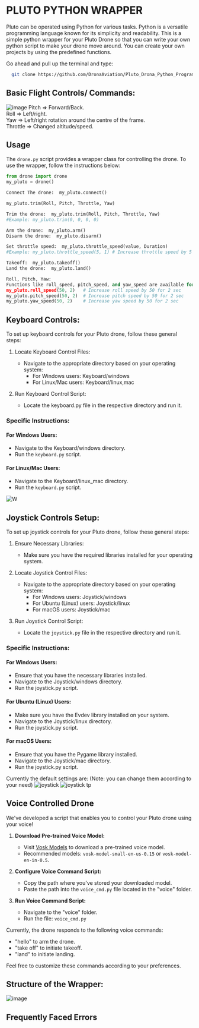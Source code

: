 
# PLUTO PYTHON WRAPPER

Pluto can be operated using Python for various tasks. Python is a versatile programming language known for its simplicity and readability.
This is a simple python wrapper for your Pluto Drone so that you can write your own python script to make your drone move around. You can create your own projects by using the predefined functions.

Go ahead and pull up the terminal and type: 
```bash
  git clone https://github.com/DronaAviation/Pluto_Drona_Python_Programming.git
```

## Basic Flight Controls/ Commands:
![image](https://github.com/csaail/PLUTO_PYTHON_WRAPPER/assets/87662482/0c2c1fd0-8676-4b9c-ab87-48ce3d7c87af)
Pitch => Forward/Back.<br/> Roll => Left/right.<br/>  Yaw => Left/right rotation around the centre of the frame.<br/>  Throttle => Changed altitude/speed.


## Usage

The `drone.py` script provides a wrapper class for controlling the drone. To use the wrapper, follow the instructions below:

   ```python
   from drone import drone
   my_pluto = drone()

   Connect The drone:  my_pluto.connect() 

   my_pluto.trim(Roll, Pitch, Throttle, Yaw)

   Trim the drone:  my_pluto.trim(Roll, Pitch, Throttle, Yaw)
   #Example: my_pluto.trim(0, 0, 0, 0)
  
   Arm the drone:  my_pluto.arm()
   Disarm the drone:  my_pluto.disarm()

   Set throttle speed:  my_pluto.throttle_speed(value, Duration)
   #Example: my_pluto.throttle_speed(5, 1) # Increase throttle speed by 5 for 1 second

   Takeoff:  my_pluto.takeoff()
   Land the drone:  my_pluto.land()

  Roll, Pitch, Yaw:
  Functions like roll_speed, pitch_speed, and yaw_speed are available for controlling the drone's movements.
  my_pluto.roll_speed(50, 2)   # Increase roll speed by 50 for 2 sec
  my_pluto.pitch_speed(50, 2)  # Increase pitch speed by 50 for 2 sec
  my_pluto.yaw_speed(50, 2)    # Increase yaw speed by 50 for 2 sec
  ```
   

## Keyboard Controls:

To set up keyboard controls for your Pluto drone, follow these general steps:

1. Locate Keyboard Control Files:
   - Navigate to the appropriate directory based on your operating system:
     - For Windows users: Keyboard/windows
     - For Linux/Mac users: Keyboard/linux,mac

2. Run Keyboard Control Script:
   - Locate the keyboard.py file in the respective directory and run it.

### Specific Instructions:

#### For Windows Users:
- Navigate to the Keyboard/windows directory.
- Run the ```keyboard.py``` script.

#### For Linux/Mac Users:
- Navigate to the Keyboard/linux_mac directory.
- Run the ```keyboard.py``` script.

![W](https://github.com/DronaAviation/Pluto_Drona_Python_Programming/assets/16723168/0d2592a5-3f2b-4de1-8297-35a3505bb1ab)

## Joystick Controls Setup:

To set up joystick controls for your Pluto drone, follow these general steps:

1. Ensure Necessary Libraries:
   - Make sure you have the required libraries installed for your operating system.

2. Locate Joystick Control Files:
   - Navigate to the appropriate directory based on your operating system:
     - For Windows users: Joystick/windows
     - For Ubuntu (Linux) users: Joystick/linux
     - For macOS users: Joystick/mac

3. Run Joystick Control Script:
   - Locate the ```joystick.py``` file in the respective directory and run it.

### Specific Instructions:

#### For Windows Users:
- Ensure that you have the necessary libraries installed.
- Navigate to the Joystick/windows directory.
- Run the joystick.py script.

#### For Ubuntu (Linux) Users:
- Make sure you have the Evdev library installed on your system.
- Navigate to the Joystick/linux directory.
- Run the joystick.py script.

#### For macOS Users:
- Ensure that you have the Pygame library installed.
- Navigate to the Joystick/mac directory.
- Run the joystick.py script.

Currently the default settings are: (Note: you can change them according to your need)
![joystick](https://github.com/csaail/PLUTO_PYTHON_WRAPPER/assets/87662482/17bdba11-c7b0-4a49-a892-8efce235e57e)
![joystick tp](https://github.com/csaail/PLUTO_PYTHON_WRAPPER/assets/87662482/79608307-4590-41d0-8d1b-ab737c30b94a)

## Voice Controlled Drone

We've developed a script that enables you to control your Pluto drone using your voice!

1. **Download Pre-trained Voice Model:**
   - Visit [Vosk Models](https://alphacephei.com/vosk/models) to download a pre-trained voice model.
   - Recommended models: `vosk-model-small-en-us-0.15` or `vosk-model-en-in-0.5`.

2. **Configure Voice Command Script:**
   - Copy the path where you've stored your downloaded model.
   - Paste the path into the `voice_cmd.py` file located in the "voice" folder.

3. **Run Voice Command Script:**
   - Navigate to the "voice" folder.
   - Run the file:
     `
     voice_cmd.py
     `

Currently, the drone responds to the following voice commands:
- "hello" to arm the drone.
- "take off" to initiate takeoff.
- "land" to initiate landing.

Feel free to customize these commands according to your preferences.


## Structure of the Wrapper:
![image](https://github.com/csaail/PLUTO_PYTHON_WRAPPER/assets/87662482/927591e8-36cd-4f2d-ae88-0016fa9479c9)

## Frequently Faced Errors
